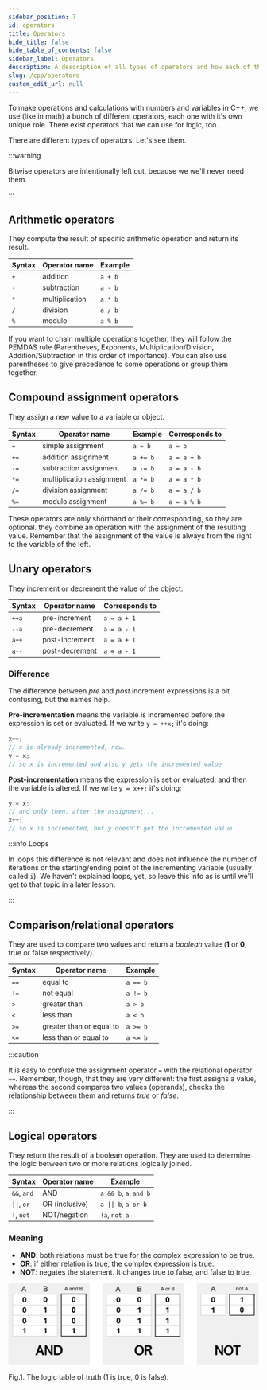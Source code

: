 ```yaml
---
sidebar_position: 7
id: operators
title: Operators
hide_title: false
hide_table_of_contents: false
sidebar_label: Operators
description: A description of all types of operators and how each of them works.
slug: /cpp/operators
custom_edit_url: null
---
```


To make operations and calculations with numbers and variables in C++, we use (like in math) a 
bunch of different operators, each one with it's own unique role. There exist operators that 
we can use for logic, too.

There are different types of operators. Let's see them.

:::warning

Bitwise operators are intentionally left out, because we we'll never need them.

:::


## Arithmetic operators
They compute the result of specific arithmetic operation and return its result.

| Syntax | Operator name  | Example |
|--------|----------------|---------|
| `+`    | addition       | `a + b` |
| `-`    | subtraction    | `a - b` |
| `*`    | multiplication | `a * b` |
| `/`    | division       | `a / b` |
| `%`    | modulo         | `a % b` |

If you want to chain multiple operations together, they will follow the PEMDAS rule (Parentheses, 
Exponents, Multiplication/Division, Addition/Subtraction in this order of importance). You can 
also use parentheses to give precedence to some operations or group them together.

## Compound assignment operators
They assign a new value to a variable or object.

| Syntax | Operator name             | Example  | Corresponds to |
|--------|---------------------------|----------|----------------|
| `=`    | simple assignment         | `a = b`  | `a = b`        |
| `+=`   | addition assignment       | `a += b` | `a = a + b`    |
| `-=`   | subtraction assignment    | `a -= b` | `a = a - b`    |
| `*=`   | multiplication assignment | `a *= b` | `a = a * b`    |
| `/=`   | division assignment       | `a /= b` | `a = a / b`    |
| `%=`   | modulo assignment         | `a %= b` | `a = a % b`    |

These operators are only shorthand or their corresponding, so they are optional. they combine 
an operation with the assignment of the resulting value.
Remember that the assignment of the value is always from the right to the variable of the left.

## Unary operators
They increment or decrement the value of the object.

| Syntax | Operator name  | Corresponds to |
|--------|----------------|----------------|
| `++a`  | pre-increment  | `a = a + 1`    |
| `--a`  | pre-decrement  | `a = a - 1`    |
| `a++`  | post-increment | `a = a + 1`    |
| `a--`  | post-decrement | `a = a - 1`    |

### Difference

The difference between *pre* and *post* increment expressions is a bit confusing, but the names 
help. 

**Pre-incrementation** means the variable is incremented before the expression is set or evaluated. 
If we write `y = ++x;` it's doing:
```cpp
x++;
// x is already incremented, now.
y = x;
// so x is incremented and also y gets the incremented value
```

**Post-incrementation** means the expression is set or evaluated, and then the variable is altered. 
If we write `y = x++;` it's doing:
```cpp
y = x;
// and only then, after the assignment...
x++;
// so x is incremented, but y doesn't get the incremented value
```

:::info Loops

In loops this difference is not relevant and does not influence the number of iterations or the 
starting/ending point of the incrementing variable (usually called `i`). We haven't explained 
loops, yet, so leave this info as is until we'll get to that topic in a later lesson.

:::

## Comparison/relational operators
They are used to compare two values and return a *boolean* value (**1** or **0**, true or false 
respectively).

| Syntax | Operator name            | Example  |
|--------|--------------------------|----------|
| `==`   | equal to                 | `a == b` |
| `!=`   | not equal                | `a != b` |
| `>`    | greater than             | `a > b`  |
| `<`    | less than                | `a < b`  |
| `>=`   | greater than or equal to | `a >= b` |
| `<=`   | less than or equal to    | `a <= b` |

:::caution

It is easy to confuse the assignment operator `=` with the relational operator `==`. Remember, 
though, that they are very different: the first assigns a value, whereas the second compares two 
values (operands), checks the relationship between them and returns *true* or *false*.

:::

## Logical operators
They return the result of a boolean operation. They are used to determine the logic between 
two or more relations logically joined.

<!--
| Syntax      | Operator name  | Example             |
|-------------|----------------|---------------------|
| `&&`, `and` | AND            | `a && b`, `a and b` |
| `||`, `or`  | OR (inclusive) | `a || b`, `a or b`  |
| `!`, `not`  | NOT/negation   | `!a`, `not a`       | 
-->


<table class="tg">
<thead>
  <tr>
    <th class="tg-0lax">Syntax</th>
    <th class="tg-0pky">Operator name</th>
    <th class="tg-0pky">Example</th>
  </tr>
</thead>
<tbody>
  <tr>
    <td class="tg-0lax"><code>&amp;&amp;</code>, <code>and</code></td>
    <td class="tg-0pky">AND</td>
    <td class="tg-0pky"><code>a &amp;&amp; b</code>, <code>a and b</code></td>
  </tr>
  <tr>
    <td class="tg-0lax"><code>||</code>, <code>or</code></td>
    <td class="tg-0pky">OR (inclusive)</td>
    <td class="tg-0pky"><code>a || b</code>, <code>a or b</code></td>
  </tr>
  <tr>
    <td class="tg-0lax"><code>!</code>, <code>not</code></td>
    <td class="tg-0pky">NOT/negation</td>
    <td class="tg-0pky"><code>!a</code>, <code>not a</code></td>
  </tr>
</tbody>
</table>

### Meaning
- **AND**: both relations must be true for the complex expression to be true.
- **OR**: if either relation is true, the complex expression is true.
- **NOT**: negates the statement. It changes true to false, and false to true.

![Variable declaration](./assets/and-or-not.svg)
<figcaption>Fig.1. The logic table of truth (1 is true, 0 is false).</figcaption>
